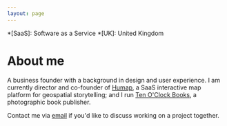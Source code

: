 ```yaml
---
layout: page
---
```

*[SaaS]: Software as a Service
*[UK]: United Kingdom

# About me

A business founder with a background in design and user experience. I am currently director and co-founder of [Humap](https://humap.me), a SaaS interactive map platform for geospatial storytelling; and I run [Ten O'Clock Books](https://www.tenoclockbooks.com), a photographic book publisher.

Contact me via [email](mailto:&#109;&#97;&#114;&#116;&#105;&#110;&#64;&#99;&#104;&#97;&#112;&#109;&#97;&#110;&#102;&#114;&#111;&#109;&#109;&#46;&#99;&#111;&#109;) if you'd like to discuss working on a project together.
